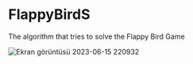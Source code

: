 # FlappyBirdS
The algorithm that tries to solve the Flappy Bird Game


![Ekran görüntüsü 2023-06-15 220932](https://github.com/potuu/FlappyBirdS/assets/82321990/93268cd2-d396-4d26-ad3b-8763117e5cab)
